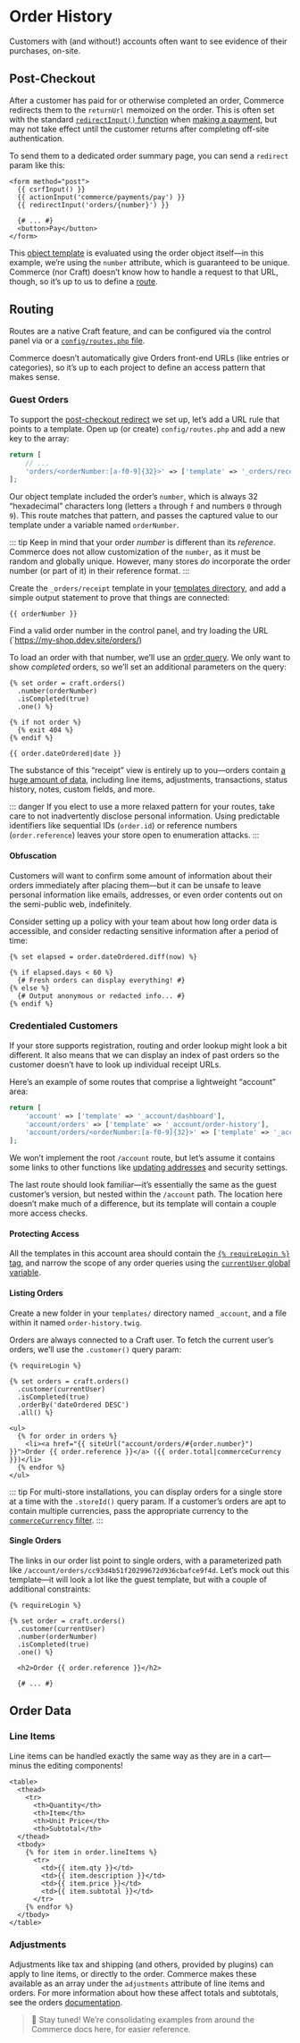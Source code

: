 # Order History

Customers with (and without!) accounts often want to see evidence of their purchases, on-site.

## Post-Checkout

After a customer has paid for or otherwise completed an order, Commerce redirects them to the `returnUrl` memoized on the order. This is often set with the standard [`redirectInput()` function](/5.x/reference/twig/functions.md#redirectinput) when [making a payment](making-payments.md), but may not take effect until the customer returns after completing off-site authentication.

To send them to a dedicated order summary page, you can send a `redirect` param like this:

```twig
<form method="post">
  {{ csrfInput() }}
  {{ actionInput('commerce/payments/pay') }}
  {{ redirectInput('orders/{number}') }}

  {# ... #}
  <button>Pay</button>
</form>
```

This [object template](/5.x/system/object-templates.md) is evaluated using the order object itself—in this example, we’re using the `number` attribute, which is guaranteed to be unique. Commerce (nor Craft) doesn’t know how to handle a request to that URL, though, so it’s up to us to define a [route](#routing).

## Routing

Routes are a native Craft feature, and can be configured via the control panel via <Journey path="Settings, Routes" /> or a [`config/routes.php` file](/5.x/system.routing.md#advanced-routing-with-url-rules).

Commerce doesn’t automatically give Orders front-end URLs (like entries or categories), so it’s up to each project to define an access pattern that makes sense.

### Guest Orders

To support the [post-checkout redirect](#post-checkout) we set up, let’s add a URL rule that points to a template. Open up (or create) `config/routes.php` and add a new key to the array:

```php
return [
    // ...
    'orders/<orderNumber:[a-f0-9]{32}>' => ['template' => '_orders/receipt'],
];
```

Our object template included the order’s `number`, which is always 32 “hexadecimal” characters long (letters `a` through `f` and numbers `0` through `9`). This route matches that pattern, and passes the captured value to our template under a variable named `orderNumber`.

::: tip
Keep in mind that your order _number_ is different than its _reference_. Commerce does not allow customization of the `number`, as it must be random and globally unique. However, many stores _do_ incorporate the order number (or part of it) in their reference format.
:::

Create the `_orders/receipt` template in your [templates directory](/5.x/system/directory-structure.md#templates), and add a simple output statement to prove that things are connected:

```twig
{{ orderNumber }}
```

Find a valid order number in the control panel, and try loading the URL (`https://my-shop.ddev.site/orders/)

To load an order with that number, we’ll use an [order query](../system/orders-carts.md#querying-orders). We only want to show _completed_ orders, so we’ll set an additional parameters on the query:

```twig{1-4}
{% set order = craft.orders()
  .number(orderNumber)
  .isCompleted(true)
  .one() %}

{% if not order %}
  {% exit 404 %}
{% endif %}

{{ order.dateOrdered|date }}
```

The substance of this “receipt” view is entirely up to you—orders contain [a huge amount of data](#order-data), including line items, adjustments, transactions, status history, notes, custom fields, and more.

::: danger
If you elect to use a more relaxed pattern for your routes, take care to not inadvertently disclose personal information. Using predictable identifiers like sequential IDs (`order.id`) or reference numbers (`order.reference`) leaves your store open to enumeration attacks.
:::

#### Obfuscation

Customers will want to confirm some amount of information about their orders immediately after placing them—but it can be unsafe to leave personal information like emails, addresses, or even order contents out on the semi-public web, indefinitely.

Consider setting up a policy with your team about how long order data is accessible, and consider redacting sensitive information after a period of time:

```twig
{% set elapsed = order.dateOrdered.diff(now) %}

{% if elapsed.days < 60 %}
  {# Fresh orders can display everything! #}
{% else %}
  {# Output anonymous or redacted info... #}
{% endif %}
```

### Credentialed Customers

If your store supports registration, routing and order lookup might look a bit different. It also means that we can display an index of past orders so the customer doesn’t have to look up individual receipt URLs.

Here’s an example of some routes that comprise a lightweight “account” area:

```php
return [
    'account' => ['template' => '_account/dashboard'],
    'account/orders' => ['template' => '_account/order-history'],
    'account/orders/<orderNumber:[a-f0-9]{32}>' => ['template' => '_account/order'],
];
```

We won’t implement the root `/account` route, but let’s assume it contains some links to other functions like [updating addresses](address-management.md) and security settings.

The last route should look familiar—it’s essentially the same as the guest customer’s version, but nested within the `/account` path. The location here doesn’t make much of a difference, but its template will contain a couple more access checks.

#### Protecting Access

All the templates in this account area should contain the [`{% requireLogin %}` tag](/5.x/reference/twig/tags.md#requirelogin), and narrow the scope of any order queries using the [`currentUser` global variable](/5.x/reference/twig/global-variables.md#currentuser).

#### Listing Orders

Create a new folder in your `templates/` directory named `_account`, and a file within it named `order-history.twig`.

Orders are always connected to a Craft user. To fetch the current user’s orders, we’ll use the `.customer()` query param:

```twig
{% requireLogin %}

{% set orders = craft.orders()
  .customer(currentUser)
  .isCompleted(true)
  .orderBy('dateOrdered DESC')
  .all() %}

<ul>
  {% for order in orders %}
    <li><a href="{{ siteUrl("account/orders/#{order.number}") }}">Order {{ order.reference }}</a> ({{ order.total|commerceCurrency }})</li>
  {% endfor %}
</ul>
```

::: tip
For multi-store installations, you can display orders for a single store at a time with the `.storeId()` query param. If a customer’s orders are apt to contain multiple currencies, pass the appropriate currency to the [`commerceCurrency` filter](../reference/twig.md#commercecurrency).
:::

#### Single Orders

The links in our order list point to single orders, with a parameterized path like `/account/orders/cc93d4b51f20299672d936cbafce9f4d`. Let’s mock out this template—it will look a lot like the guest template, but with a couple of additional constraints:

```twig
{% requireLogin %}

{% set order = craft.orders()
  .customer(currentUser)
  .number(orderNumber)
  .isCompleted(true)
  .one() %}

  <h2>Order {{ order.reference }}</h2>

  {# ... #}
```

## Order Data

### Line Items

Line items can be handled exactly the same way as they are in a cart—minus the editing components!

```twig
<table>
  <thead>
    <tr>
      <th>Quantity</th>
      <th>Item</th>
      <th>Unit Price</th>
      <th>Subtotal</th>
  </thead>
  <tbody>
    {% for item in order.lineItems %}
      <tr>
        <td>{{ item.qty }}</td>
        <td>{{ item.description }}</td>
        <td>{{ item.price }}</td>
        <td>{{ item.subtotal }}</td>
      </tr>
    {% endfor %}
  </tbody>
</table>
```

### Adjustments

Adjustments like tax and shipping (and others, provided by plugins) can apply to line items, or directly to the order. Commerce makes these available as an array under the `adjustments` attribute of line items and orders. For more information about how these affect totals and subtotals, see the orders [documentation](../system/orders-carts.md#order-totals).

> 👷 Stay tuned! We’re consolidating examples from around the Commerce docs here, for easier reference.
